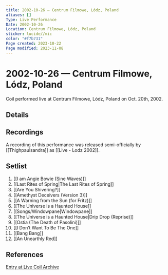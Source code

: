```yaml
---
title: 2002-10-26 — Centrum Filmowe, Lódz, Poland
aliases: []
Type: Live Performance
Date: 2002-10-26
Location: Centrum Filmowe, Lódz, Poland
sticker: lucide//mic
color: "#f7b731"
Page created: 2023-10-22
Page modified: 2023-11-08
---
```


# 2002-10-26 — Centrum Filmowe, Lódz, Poland

Coil performed live at Centrum Filmowe, Lódz, Poland on Oct. 20th, 2002.

## Details


## Recordings

A recording of this performance was released semi-officially by [[Thighpaulsandra]] as [[Live - Lodz 2002]].

## Setlist
1. [[I am Angie Bowie (Sine Waves)]]
2. [[Last Rites of Spring|The Last Rites of Spring]]
3. [[Are You Shivering?]]
4. [[Amethyst Deceivers (Version 3)]]
5. [[A Warning from the Sun (for Fritz)]]
6. [[The Universe is a Haunted House]]
7. [[Songs/Windowpane|Windowpane]]
8. [[The Universe is a Haunted House|Drip Drop (Reprise)]]
9. [[Ostia (The Death of Pasolini)]]
10. [[I Don’t Want To Be The One]]
11. [[Bang Bang]]
12. [[An Unearthly Red]]

## References

[Entry at Live Coil Archive](https://live-coil-archive.com/2002-sept-oct/2002-centrum-filmowe-lodz/)
